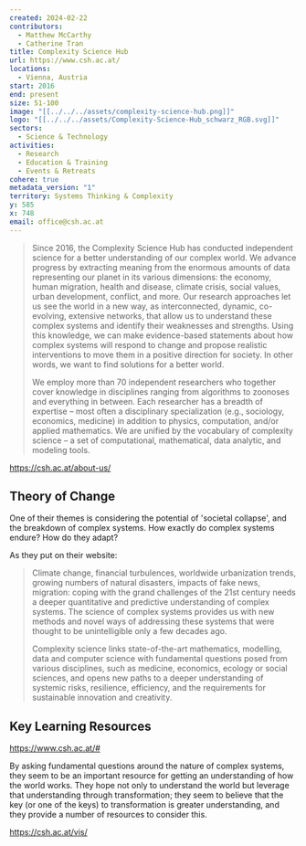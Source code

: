 ```yaml
---
created: 2024-02-22
contributors:
  - Matthew McCarthy
  - Catherine Tran
title: Complexity Science Hub
url: https://www.csh.ac.at/
locations:
  - Vienna, Austria
start: 2016
end: present
size: 51-100
image: "[[../../../assets/complexity-science-hub.png]]"
logo: "[[../../../assets/Complexity-Science-Hub_schwarz_RGB.svg]]"
sectors:
  - Science & Technology
activities:
  - Research
  - Education & Training
  - Events & Retreats
cohere: true
metadata_version: "1"
territory: Systems Thinking & Complexity
y: 585
x: 748
email: office@csh.ac.at
---
```

>Since 2016, the Complexity Science Hub has conducted independent science for a better understanding of our complex world. We advance progress by extracting meaning from the enormous amounts of data representing our planet in its various dimensions: the economy, human migration, health and disease, climate crisis, social values, urban development, conflict, and more. Our research approaches let us see the world in a new way, as interconnected, dynamic, co-evolving, extensive networks, that allow us to understand these complex systems and identify their weaknesses and strengths. Using this knowledge, we can make evidence-based statements about how complex systems will respond to change and propose realistic interventions to move them in a positive direction for society. In other words, we want to find solutions for a better world.
>
>We employ more than 70 independent researchers who together cover knowledge in disciplines ranging from algorithms to zoonoses and everything in between. Each researcher has a breadth of expertise – most often a disciplinary specialization (e.g., sociology, economics, medicine) in addition to physics, computation, and/or applied mathematics. We are unified by the vocabulary of complexity science – a set of computational, mathematical, data analytic, and modeling tools.

https://csh.ac.at/about-us/

## Theory of Change 

One of their themes is considering the potential of 'societal collapse', and the breakdown of complex systems. How exactly do complex systems endure? How do they adapt? 
 
As they put on their website: 

>Climate change, financial turbulences, worldwide urbanization trends, growing numbers of natural disasters, impacts of fake news, migration: coping with the grand challenges of the 21st century needs a deeper quantitative and predictive understanding of complex systems. The science of complex systems provides us with new methods and novel ways of addressing these systems that were thought to be unintelligible only a few decades ago.
  >
>Complexity science links state-of-the-art mathematics, modelling, data and computer science with fundamental questions posed from various disciplines, such as medicine, economics, ecology or social sciences, and opens new paths to a deeper understanding of systemic risks, resilience, efficiency, and the requirements for sustainable innovation and creativity.

## Key Learning Resources 

https://www.csh.ac.at/#

By asking fundamental questions around the nature of complex systems, they seem to be an important resource for getting an understanding of how the world works. They hope not only to understand the world but leverage that understanding through transformation; they seem to believe that the key (or one of the keys) to transformation is greater understanding, and they provide a number of resources to consider this. 

https://csh.ac.at/vis/

 
